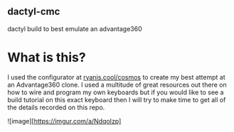 ## dactyl-cmc
 dactyl build to best emulate an advantage360

# What is this?
 I used the configurator at [ryanis.cool/cosmos](https://ryanis.cool/cosmos/) to create my best attempt at an Advantage360 clone.
 I used a multitude of great resources out there on how to wire and program my own keyboards but
 if you would like to see a build tutorial on this exact keyboard then I will try to make time to
 get all of the details recorded on this repo. 

![image][https://imgur.com/a/NdqoIzp]
